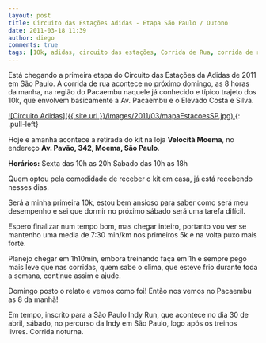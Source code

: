 ```yaml
---
layout: post
title: Circuito das Estações Adidas - Etapa São Paulo / Outono
date: 2011-03-18 11:39
author: diego
comments: true
tags: [10k, adidas, circuito das estações, Corrida de Rua, corrida de rua]
---
```

Está chegando a primeira etapa do Circuito das Estações da Adidas de 2011 em São Paulo. A corrida de rua acontece no próximo domingo, as 8 horas da manha, na região do Pacaembu naquele já conhecido e típico trajeto dos 10k, que envolvem basicamente a Av. Pacaembu e o Elevado Costa e Silva.

<a href="/images/2011/03/mapaEstacoesSP.jpg">
![Circuito Adidas]({{ site.url }}/images/2011/03/mapaEstacoesSP.jpg)
</a>
{: .pull-left}

Hoje e amanha acontece a retirada do kit na loja **Velocità Moema**, no endereço **Av. Pavão, 342, Moema, São Paulo**.

**Horários:**
Sexta das 10h as 20h
Sabado das 10h as 18h

Quem optou pela comodidade de receber o kit em casa, já está recebendo nesses dias.

Será a minha primeira 10k, estou bem ansioso para saber como será meu desempenho e sei que dormir no próximo sábado será uma tarefa difícil.

Espero finalizar num tempo bom, mas chegar inteiro, portanto vou ver se mantenho uma media de 7:30 min/km nos primeiros 5k e na volta puxo mais forte.

Planejo chegar em 1h10min, embora treinando faça em 1h e sempre pego mais leve que nas corridas, quem sabe o clima, que esteve frio durante toda a semana, continue assim e ajude.

Domingo posto o relato e vemos como foi! Então nos vemos no Pacaembu as 8 da manhã!

Em tempo, inscrito para a São Paulo Indy Run, que acontece no dia 30 de abril, sábado, no percurso da Indy em São Paulo, logo após os treinos livres. Corrida noturna.
